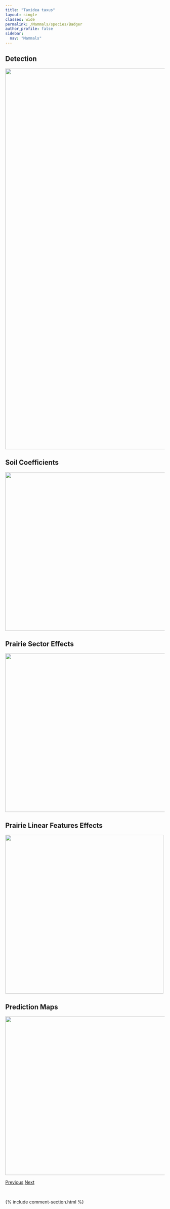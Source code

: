 ```yaml
---
title: "Taxidea taxus"
layout: single
classes: wide
permalink: /Mammals/species/Badger
author_profile: false
sidebar:
  nav: "Mammals"
---
```


<h2>Detection</h2>

<a href="https://drive.google.com/uc?export=view&id=1qSFIY8-IyTdTg66_lgsCIcr6PyRrycdc">
<img src="https://drive.google.com/uc?export=view&id=1qSFIY8-IyTdTg66_lgsCIcr6PyRrycdc" height = "1200" width = "800">
</a>


<h2>Soil Coefficients</h2>

<a href="https://drive.google.com/uc?export=view&id=18k1WqctJApMDfYza5GsnSQCeUU7tb-3q">
<img src="https://drive.google.com/uc?export=view&id=18k1WqctJApMDfYza5GsnSQCeUU7tb-3q" height = "500" width = "1000">
</a>


<h2>Prairie Sector Effects</h2>

<a href="https://drive.google.com/uc?export=view&id=1Us1rFA-qA1S3hKfLTq541Zz6euYpZkBf">
<img src="https://drive.google.com/uc?export=view&id=1Us1rFA-qA1S3hKfLTq541Zz6euYpZkBf" height = "500" width = "1000">
</a>


<h2>Prairie Linear Features Effects</h2>

<a href="https://drive.google.com/uc?export=view&id=194jA7yIbEtwZmxwJ9Sky6-CjRAil1cCZ">
<img src="https://drive.google.com/uc?export=view&id=194jA7yIbEtwZmxwJ9Sky6-CjRAil1cCZ" height = "500" width = "500">
</a>


<h2>Prediction Maps</h2>

<a href="https://drive.google.com/uc?export=view&id=1yOofii-wjtMFyoDUWs_xxSGvISCLytOu">
<img src="https://drive.google.com/uc?export=view&id=1yOofii-wjtMFyoDUWs_xxSGvISCLytOu" height = "500" width = "1000">
</a>


<a href="/DevelopmentWebsite/Mammals/species/WoodlandCaribou" class="pagination--pager" title="Rangifer tarandus caribou">Previous</a> <a href="/DevelopmentWebsite/Mammals/species/Beaver" class="pagination--pager" title="Castor canadensis">Next</a>

<p>&nbsp;</p>

{% include comment-section.html %}
